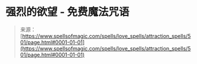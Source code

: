 <!--yml

category: 未分类

date: 2024-06-12 18:33:15

-->

# 强烈的欲望 - 免费魔法咒语

> 来源：[https://www.spellsofmagic.com/spells/love_spells/attraction_spells/501/page.html#0001-01-01](https://www.spellsofmagic.com/spells/love_spells/attraction_spells/501/page.html#0001-01-01)
